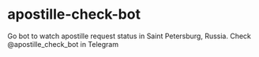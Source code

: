 # apostille-check-bot
 Go bot to watch apostille request status in Saint Petersburg, Russia. Check @apostille_check_bot in Telegram
 